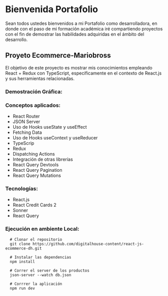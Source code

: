 # Bienvenida Portafolio
Sean todos ustedes bienvenidos a mi Portafolio como desarrolladora, en donde con el paso de mi formación académica iré compartiendo proyectos con el fin de demostrar las habilidades adquiridas en el ámbito del desarrollo.
## Proyeto Ecommerce-Mariobross
El objetivo de este proyecto es mostrar mis conocimientos empleando React + Redux con TypeScript, específicamente en el contexto de React.js y sus herramientas relacionadas.
   ### Demostración Gráfica:
   ### Conceptos aplicados:
   * React Router
   * JSON Server
   * Uso de Hooks useState y useEffect
   *  Fetching Data
   *  Uso de Hooks useContext y useReducer
   *  TypeScrip
   *  Redux
   *  Dispatching Actions
   *  Integración de otras librerías
   *  React Query Devtools
   *  React Query Pagination
   *  React Query Mutations
   ### Tecnologías:
   * React.js
   * React Credit Cards 2
   * Sonner
   * React Query
   ### Ejecución en ambiente Local:
      # Clonar el repositorio
      git clone https://github.com/digitalhouse-content/react-js-ecommerce-dh.git

      # Instalar las dependencias
      npm install

      # Correr el server de los productos
      json-server --watch db.json

      # Corrrer la aplicación
      npm run dev
  
   
   
